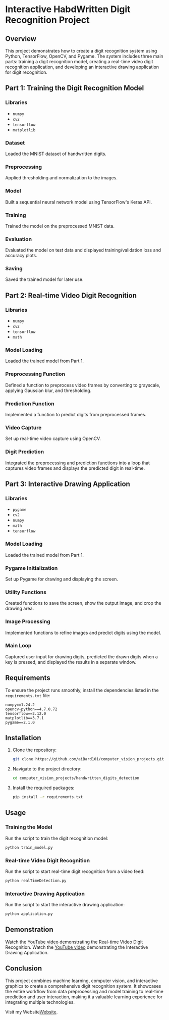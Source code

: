# Interactive HabdWritten Digit Recognition Project

## Overview

This project demonstrates how to create a digit recognition system using Python, TensorFlow, OpenCV, and Pygame. The system includes three main parts: training a digit recognition model, creating a real-time video digit recognition application, and developing an interactive drawing application for digit recognition.

## Part 1: Training the Digit Recognition Model

### Libraries

- `numpy`
- `cv2`
- `tensorflow`
- `matplotlib`

### Dataset

Loaded the MNIST dataset of handwritten digits.

### Preprocessing

Applied thresholding and normalization to the images.

### Model

Built a sequential neural network model using TensorFlow's Keras API.

### Training

Trained the model on the preprocessed MNIST data.

### Evaluation

Evaluated the model on test data and displayed training/validation loss and accuracy plots.

### Saving

Saved the trained model for later use.

## Part 2: Real-time Video Digit Recognition

### Libraries

- `numpy`
- `cv2`
- `tensorflow`
- `math`

### Model Loading

Loaded the trained model from Part 1.

### Preprocessing Function

Defined a function to preprocess video frames by converting to grayscale, applying Gaussian blur, and thresholding.

### Prediction Function

Implemented a function to predict digits from preprocessed frames.

### Video Capture

Set up real-time video capture using OpenCV.

### Digit Prediction

Integrated the preprocessing and prediction functions into a loop that captures video frames and displays the predicted digit in real-time.

## Part 3: Interactive Drawing Application

### Libraries

- `pygame`
- `cv2`
- `numpy`
- `math`
- `tensorflow`

### Model Loading

Loaded the trained model from Part 1.

### Pygame Initialization

Set up Pygame for drawing and displaying the screen.

### Utility Functions

Created functions to save the screen, show the output image, and crop the drawing area.

### Image Processing

Implemented functions to refine images and predict digits using the model.

### Main Loop

Captured user input for drawing digits, predicted the drawn digits when a key is pressed, and displayed the results in a separate window.

## Requirements

To ensure the project runs smoothly, install the dependencies listed in the `requirements.txt` file:

```
numpy==1.24.2
opencv-python==4.7.0.72
tensorflow==2.12.0
matplotlib==3.7.1
pygame==2.1.0
```

## Installation

1. Clone the repository:
   ```sh
   git clone https://github.com/aiBard101/computer_vision_projects.git
   ```
2. Navigate to the project directory:
   ```sh
   cd computer_vision_projects/handwritten_digits_detection
   ```
3. Install the required packages:
   ```sh
   pip install -r requirements.txt
   ```

## Usage

### Training the Model

Run the script to train the digit recognition model:
```sh
python train_model.py
```

### Real-time Video Digit Recognition

Run the script to start real-time digit recognition from a video feed:
```sh
python realTimeDetection.py
```

### Interactive Drawing Application

Run the script to start the interactive drawing application:
```sh
python application.py
```

## Demonstration

Watch the [YouTube video](https://youtu.be/hbtTbjI_aaI) demonstrating the Real-time Video Digit Recognition.
Watch the [YouTube video](https://youtu.be/0GcZnx82ydI) demonstrating the Interactive Drawing Application.

## Conclusion

This project combines machine learning, computer vision, and interactive graphics to create a comprehensive digit recognition system. It showcases the entire workflow from data preprocessing and model training to real-time prediction and user interaction, making it a valuable learning experience for integrating multiple technologies.

Visit my Website[Website](https://aibard.code.blog/handwritten-digit-recognition/).